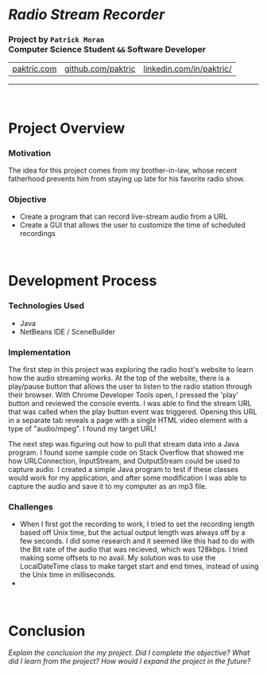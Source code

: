 # *Radio Stream Recorder*
### Project by **`Patrick Moran`**  <br />  Computer Science Student `&&` Software Developer

<table>
    <tr>
        <td><a href="http://www.paktric.com/">paktric.com</a></td>
        <td><a href="https://www.github.com/paktric/">github.com/paktric</a></td>
        <td><a href="https://www.linkedin.com/in/paktric/">linkedin.com/in/paktric/</a></td>
    </tr>
</table>

---

<br />

# Project Overview
### Motivation
The idea for this project comes from my brother-in-law, whose recent fatherhood prevents him from staying up late for his favorite radio show.

### Objective
- Create a program that can record live-stream audio from a URL
- Create a GUI that allows the user to customize the time of scheduled recordings

<br />

# Development Process
### Technologies Used
- Java
- NetBeans IDE / SceneBuilder

### Implementation
The first step in this project was exploring the radio host's website to learn how the audio streaming works. At the top of the website, there is a play/pause button that allows the user to listen to the radio station through their browser. With Chrome Developer Tools open, I pressed the 'play' button and reviewed the console events. I was able to find the stream URL that was called when the play button event was triggered. Opening this URL in a separate tab reveals a page with a single HTML video element with a type of "audio/mpeg". I found my target URL!

The next step was figuring out how to pull that stream data into a Java program. I found some sample code on Stack Overflow that showed me how URLConnection, InputStream, and OutputStream could be used to capture audio. I created a simple Java program to test if these classes would work for my application, and after some modification I was able to capture the audio and save it to my computer as an mp3 file.

### Challenges
- When I first got the recording to work, I tried to set the recording length based off Unix time, but the actual output length was always off by a few seconds. I did some research and it seemed like this had to do with the Bit rate of the audio that was recieved, which was 128kbps. I tried making some offsets to no avail. My solution was to use the LocalDateTime class to make target start and end times, instead of using the Unix time in milliseconds.
- 

<br />

# Conclusion
*Explain the conclusion the my project. Did I complete the objective? What did I learn from the project? How would I expand the project in the future?*
